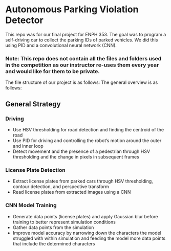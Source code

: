 # Autonomous Parking Violation Detector
This repo was for our final project for ENPH 353. The goal was to program a self-driving car to collect the parking IDs of parked vehicles. We did this using PID and a convolutional neural network (CNN). 
### Note: This repo does not contain all the files and folders used in the competition as our instructor re-uses them every year and would like for them to be private.

The file structure of our project is as follows: 
The general overview is as follows:

## General Strategy
### Driving
- Use HSV thresholding for road detection and finding the centroid of the road
- Use PID for driving and controlling the robot’s motion around the outer and inner loop 
- Detect movement and the presence of a pedestrian through HSV thresholding and the change in pixels in subsequent frames

### License Plate Detection
- Extract license plates from parked cars through HSV thresholding, contour detection, and perspective transform 
- Read license plates from extracted images using a CNN

### CNN Model Training
- Generate data points (license plates) and apply Gaussian blur before training to better represent simulation conditions 
- Gather data points from the simulation 
- Improve model accuracy by narrowing down the characters the model struggled with within simulation and feeding the model more data points that include the determined characters
